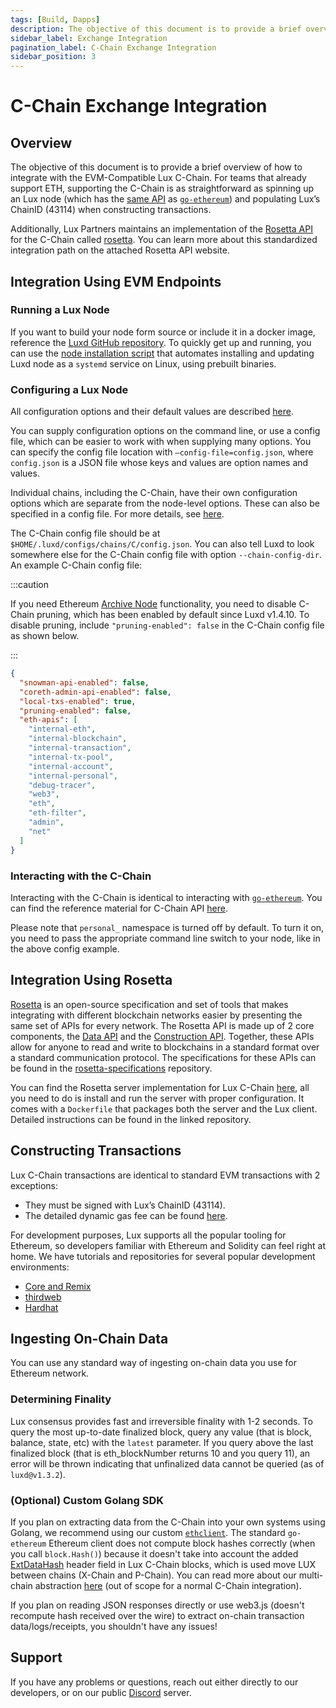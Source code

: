 ```yaml
---
tags: [Build, Dapps]
description: The objective of this document is to provide a brief overview of how to integrate with the EVM-Compatible Lux C-Chain.
sidebar_label: Exchange Integration
pagination_label: C-Chain Exchange Integration
sidebar_position: 3
---
```


# C-Chain Exchange Integration

## Overview

The objective of this document is to provide a brief overview of how to
integrate with the EVM-Compatible Lux C-Chain. For teams that already
support ETH, supporting the C-Chain is as straightforward as spinning up an
Lux node (which has the [same API](https://eth.wiki/json-rpc/API) as
[`go-ethereum`](https://geth.ethereum.org/docs/rpc/server)) and populating
Lux’s ChainID (43114) when constructing transactions.

Additionally, Lux Partners maintains an implementation of the [Rosetta
API](https://www.rosetta-api.org/) for the C-Chain called
[rosetta](https://github.com/luxfi/rosetta). You can
learn more about this standardized integration path on the attached Rosetta API
website.

## Integration Using EVM Endpoints

### Running a Lux Node

If you want to build your node form source or include it in a docker image,
reference the [Luxd GitHub
repository](https://github.com/luxfi/luxd). To quickly get up and
running, you can use the [node installation script](/nodes/run/with-installer/installing-luxd.md) that automates installing
and updating Luxd node as a `systemd` service on Linux, using prebuilt
binaries.

### Configuring a Lux Node

All configuration options and their default values are described [here](/nodes/configure/luxd-config-flags.md).

You can supply configuration options on the command line, or use a config file,
which can be easier to work with when supplying many options. You can specify
the config file location with `—config-file=config.json`, where `config.json` is
a JSON file whose keys and values are option names and values.

Individual chains, including the C-Chain, have their own configuration options
which are separate from the node-level options. These can also be specified in a
config file. For more details, see
[here](/nodes/configure/chain-config-flags.md#c-chain-configs).

The C-Chain config file should be at
`$HOME/.luxd/configs/chains/C/config.json`. You can also tell Luxd
to look somewhere else for the C-Chain config file with option
`--chain-config-dir`. An example C-Chain config file:

:::caution

If you need Ethereum [Archive
Node](https://ethereum.org/en/developers/docs/nodes-and-clients/#archive-node)
functionality, you need to disable C-Chain pruning, which has been enabled by
default since Luxd v1.4.10. To disable pruning, include
`"pruning-enabled": false` in the C-Chain config file as shown below.

:::

```json
{
  "snowman-api-enabled": false,
  "coreth-admin-api-enabled": false,
  "local-txs-enabled": true,
  "pruning-enabled": false,
  "eth-apis": [
    "internal-eth",
    "internal-blockchain",
    "internal-transaction",
    "internal-tx-pool",
    "internal-account",
    "internal-personal",
    "debug-tracer",
    "web3",
    "eth",
    "eth-filter",
    "admin",
    "net"
  ]
}
```

### Interacting with the C-Chain

Interacting with the C-Chain is identical to interacting with
[`go-ethereum`](https://geth.ethereum.org/). You can find the reference material
for C-Chain API [here](/reference/luxd/c-chain/api.md).

Please note that `personal_` namespace is turned off by default. To turn it on,
you need to pass the appropriate command line switch to your node, like in the
above config example.

## Integration Using Rosetta

[Rosetta](https://www.rosetta-api.org/) is an open-source specification and set
of tools that makes integrating with different blockchain networks easier by
presenting the same set of APIs for every network. The Rosetta API is made up of
2 core components, the [Data
API](https://www.rosetta-api.org/docs/data_api_introduction.html) and the
[Construction
API](https://www.rosetta-api.org/docs/construction_api_introduction.html).
Together, these APIs allow for anyone to read and write to blockchains in a
standard format over a standard communication protocol. The specifications for
these APIs can be found in the
[rosetta-specifications](https://github.com/coinbase/rosetta-specifications)
repository.

You can find the Rosetta server implementation for Lux C-Chain
[here](https://github.com/luxfi/rosetta), all you need to do is
install and run the server with proper configuration. It comes with a `Dockerfile`
that packages both the server and the Lux client. Detailed instructions
can be found in the linked repository.

## Constructing Transactions

Lux C-Chain transactions are identical to standard EVM transactions with 2 exceptions:

- They must be signed with Lux’s ChainID (43114).
- The detailed dynamic gas fee can be found [here](/reference/standards/guides/txn-fees#c-chain-fees).

For development purposes, Lux supports all the popular tooling for
Ethereum, so developers familiar with Ethereum and Solidity can feel right at
home. We have tutorials and repositories for several popular development
environments:

- [Core and Remix](/build/dapp/smart-contracts/remix-deploy.md)
- [thirdweb](/build/dapp/smart-contracts/toolchains/thirdweb.md)
- [Hardhat](/build/dapp/smart-contracts/toolchains/hardhat.md)

## Ingesting On-Chain Data

You can use any standard way of ingesting on-chain data you use for Ethereum network.

### Determining Finality

Lux consensus provides fast and irreversible finality with 1-2 seconds. To
query the most up-to-date finalized block, query any value (that is block, balance,
state, etc) with the `latest` parameter. If you query above the last finalized
block (that is eth_blockNumber returns 10 and you query 11), an error will be
thrown indicating that unfinalized data cannot be queried (as of
`luxd@v1.3.2`).

### (Optional) Custom Golang SDK

If you plan on extracting data from the C-Chain into your own systems using
Golang, we recommend using our custom
[`ethclient`](https://github.com/luxfi/coreth/tree/master/ethclient). The
standard `go-ethereum` Ethereum client does not compute block hashes correctly
(when you call `block.Hash()`) because it doesn't take into account the added
[ExtDataHash](https://github.com/luxfi/coreth/blob/2c3cfac5f766ce5f32a2eddc43451bdb473b84f1/core/types/block.go#L98)
header field in Lux C-Chain blocks, which is used move LUX between chains
(X-Chain and P-Chain). You can read more about our multi-chain abstraction
[here](/learn/lux/lux-platform.md) (out of scope for a
normal C-Chain integration).

If you plan on reading JSON responses directly or use web3.js (doesn't recompute
hash received over the wire) to extract on-chain transaction data/logs/receipts,
you shouldn't have any issues!

## Support

If you have any problems or questions, reach out either directly to our
developers, or on our public [Discord](https://chat.lux.network/) server.
